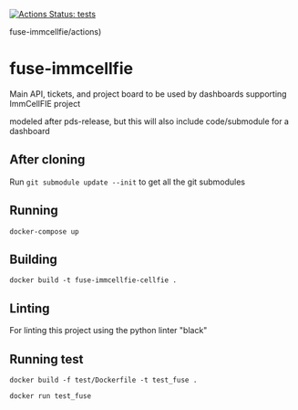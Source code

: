 [![Actions Status: tests](https://github.com/RENCI/fuse-immcellfie/workflows/tests/badge.svg)](https://github.com/RENCI/fuse-immcellfie/actions?query=workflow%3A"tests")

fuse-immcellfie/actions)

# fuse-immcellfie

Main API, tickets, and project board to be used by dashboards supporting ImmCellFIE project

modeled after pds-release, but this will also include code/submodule for a dashboard

## After cloning

Run `git submodule update --init` to get all the git submodules

## Running

`docker-compose up`

## Building

`docker build -t fuse-immcellfie-cellfie .`

## Linting

For linting this project using the python linter "black"

## Running test

`docker build -f test/Dockerfile -t test_fuse .`

`docker run test_fuse`
